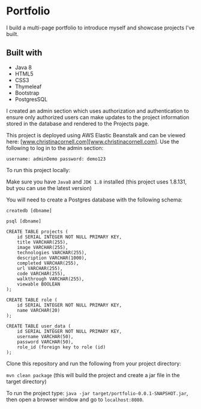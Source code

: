 # Portfolio

I build a multi-page portfolio to introduce myself and showcase projects I've built.

## Built with

* Java 8 
* HTML5
* CSS3
* Thymeleaf 
* Bootstrap
* PostgresSQL

I created an admin section which uses authorization and authentication to ensure only authorized users can make updates to the project information stored in the database and rendered to the Projects page. 

This project is deployed using AWS Elastic Beanstalk and can be viewed here: [www.christinacornell.com][www.christinacornell.com]. Use the following to log in to the admin section: 

`username: adminDemo password: demo123`

To run this project locally:

Make sure you have `Java8` and `JDK 1.8` installed (this project uses 1.8.131, but you can use the latest version)

You will need to create a Postgres database with the following schema:

`createdb [dbname]`

`psql [dbname]`

```
CREATE TABLE projects (
    id SERIAL INTEGER NOT NULL PRIMARY KEY,
    title VARCHAR(255),
    image VARCHAR(255),
    technologies VARCHAR(255),
    description VARCHAR(1000),
    completed VARCHAR(255),
    url VARCHAR(255),
    code VARCHAR(255),
    walkthrough VARCHAR(255),
    viewable BOOLEAN
);

CREATE TABLE role (
    id SERIAL INTEGER NOT NULL PRIMARY KEY, 
    name VARCHAR(20)
);

CREATE TABLE user_data (
    id SERIAL INTEGER NOT NULL PRIMARY KEY, 
    username VARCHAR(50),
    password VARCHAR(50),
    role_id (foreign key to role (id)
);
```

Clone this repository and run the following from your project directory:

`mvn clean package` (this will build the project and create a jar file in the target directory)


To run the project type: `java -jar target/portfolio-0.0.1-SNAPSHOT.jar`, then open a browser window and go to `localhost:8080`.


